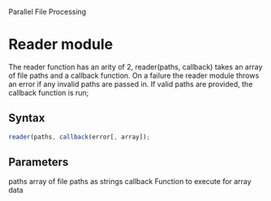 Parallel File Processing

# Reader module
The reader function has an arity of 2, reader(paths, callback) takes an array of file paths and a callback function.
On a failure the reader module throws an error if any invalid paths are passed in.
If valid paths are provided, the callback function is run;

## Syntax
```javascript
reader(paths, callback(error[, array]);
```

## Parameters

paths
  array of file paths as strings
callback
  Function to execute for array data
